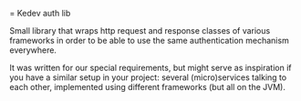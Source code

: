 


= Kedev auth lib

Small library that wraps http request and response classes of various frameworks
in order to be able to use the same authentication mechanism everywhere.

It was written for our special requirements, but might serve as inspiration
if you have a similar setup in your project: several (micro)services talking to
each other, implemented using different frameworks (but all on the JVM).
